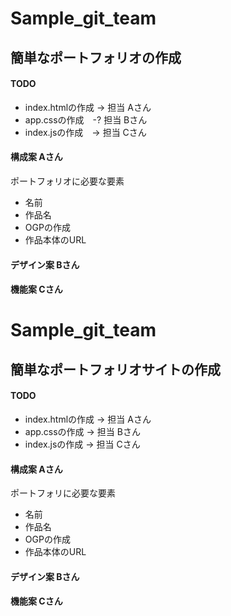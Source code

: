 # Sample_git_team

## 簡単なポートフォリオの作成
#### TODO

* index.htmlの作成 -> 担当 Aさん
* app.cssの作成　-? 担当 Bさん
* index.jsの作成　-> 担当 Cさん

#### 構成案 Aさん
ポートフォリオに必要な要素
- 名前      
- 作品名    
- OGPの作成 
- 作品本体のURL

#### デザイン案 Bさん

#### 機能案 Cさん

# Sample_git_team

## 簡単なポートフォリオサイトの作成
#### TODO

* index.htmlの作成 -> 担当 Aさん
* app.cssの作成 -> 担当 Bさん
* index.jsの作成 -> 担当 Cさん

#### 構成案 Aさん
ポートフォリに必要な要素
- 名前
- 作品名
- OGPの作成
- 作品本体のURL

#### デザイン案 Bさん


#### 機能案 Cさん
